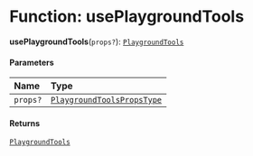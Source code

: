 # Function: usePlaygroundTools

**usePlaygroundTools**(`props?`): [`PlaygroundTools`](/en/auto-docs/fixed-layout-editor/interfaces/PlaygroundTools.md)

#### Parameters

| Name | Type |
| :------ | :------ |
| `props?` | [`PlaygroundToolsPropsType`](/en/auto-docs/fixed-layout-editor/interfaces/PlaygroundToolsPropsType.md) |

#### Returns

[`PlaygroundTools`](/en/auto-docs/fixed-layout-editor/interfaces/PlaygroundTools.md)
